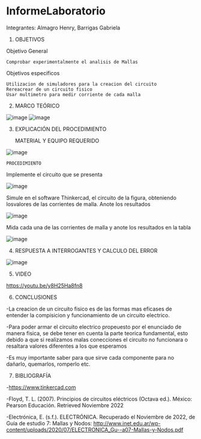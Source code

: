 # InformeLaboratorio

Integrantes: Almagro Henry, Barrigas Gabriela

1. OBJETIVOS

Objetivo General

    Comprobar experimentalmente el analisis de Mallas
 
Objetivos especificos

    Utilizacion de simuladores para la creacion del circuito
    Rereacrear de un circuito fisico
    Usar multimetro para medir corriente de cada malla

2. MARCO TEÓRICO 

![image](https://user-images.githubusercontent.com/116781677/202712881-6e8a02f9-2898-4a79-9df1-6155c2893833.png)
![image](https://user-images.githubusercontent.com/116781677/202712905-2501881e-63e5-4a1a-bbce-3a77c8d86b85.png)


3. EXPLICACIÓN DEL PROCEDIMIENTO


    MATERIAL Y EQUIPO REQUERIDO

![image](https://user-images.githubusercontent.com/116781677/202609539-ee96e639-037d-4e88-a232-552b8e8767d6.png)

    PROCEDIMIENTO
    
Implemente el circuito que se presenta

![image](https://user-images.githubusercontent.com/116781677/202705479-9fcdea57-0ef3-4f28-9c97-0a16906ef888.png)

Simule en el software Thinkercad, el circuito de la figura, obteniendo losvalores de las corrientes de malla. Anote los resultados

![image](https://user-images.githubusercontent.com/116781677/202706645-24244935-463e-4ecb-be09-a1ec72403bb6.png)

Mida cada una de las corrientes de malla y anote los resultados en la tabla

![image](https://user-images.githubusercontent.com/116781677/202713573-42d3dfd4-6615-4859-8e9c-46477c3936e7.png)


4. RESPUESTA A INTERROGANTES Y CALCULO DEL ERROR

![image](https://user-images.githubusercontent.com/116781677/202708522-ffe102f5-613e-404d-a265-b9f5f5451adf.png)


5. VIDEO

https://youtu.be/y8H25Ha8fn8

6. CONCLUSIONES

-La creacion de un circuito fisico es de las formas mas eficases de entender la compisicion y funcionamiento de un circuito electrico.

-Para poder armar el circuito electrico propeuesto por el enunciado de manera fisica, se debe tener en cuenta la parte teorica fundamental, esto debido a que si realizamos malas conecciones el circuito no funcionara o resaltara valores diferentes a los que esperamos

-Es muy importante saber para que sirve cada componente para no dañarlo, quemarlos, romperlo etc.

7. BIBLIOGRAFÍA

-https://www.tinkercad.com

-Floyd, T. L. (2007). Principios de circuitos eléctricos (Octava ed.). México: Pearson Educación. Retrieved Noviembre 2022

-Electrónica, E. (s.f.). ELECTRÓNICA. Recuperado el Noviembre de 2022, de Guía de estudio 7: Mallas y Nodos: http://www.inet.edu.ar/wp-content/uploads/2020/07/ELECTRONICA_Gu--a07-Mallas-y-Nodos.pdf

